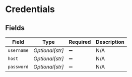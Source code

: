 # Credentials


## Fields

| Field              | Type               | Required           | Description        |
| ------------------ | ------------------ | ------------------ | ------------------ |
| `username`         | *Optional[str]*    | :heavy_minus_sign: | N/A                |
| `host`             | *Optional[str]*    | :heavy_minus_sign: | N/A                |
| `password`         | *Optional[str]*    | :heavy_minus_sign: | N/A                |